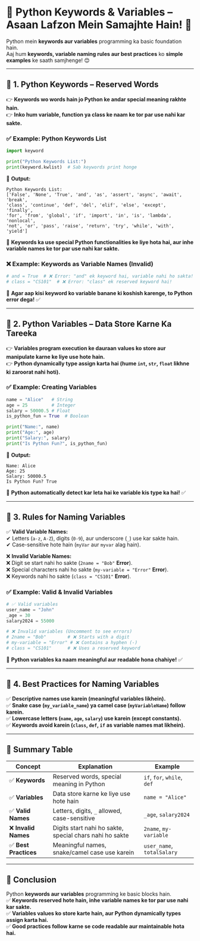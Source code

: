 
# **🐍 Python Keywords & Variables – Asaan Lafzon Mein Samajhte Hain!** 🚀  

Python mein **keywords aur variables** programming ka basic foundation hain.  
Aaj hum **keywords, variable naming rules aur best practices** ko **simple examples** ke saath samjhenge! 😊  

---

## **🔹 1. Python Keywords – Reserved Words**
👉 **Keywords wo words hain jo Python ke andar special meaning rakhte hain.**  
👉 **Inko hum variable, function ya class ke naam ke tor par use nahi kar sakte.**  

### **✅ Example: Python Keywords List**
```python
import keyword

print("Python Keywords List:")
print(keyword.kwlist)  # Sab keywords print honge
```
🔹 **Output:**
```
Python Keywords List:
['False', 'None', 'True', 'and', 'as', 'assert', 'async', 'await', 'break', 
'class', 'continue', 'def', 'del', 'elif', 'else', 'except', 'finally', 
'for', 'from', 'global', 'if', 'import', 'in', 'is', 'lambda', 'nonlocal', 
'not', 'or', 'pass', 'raise', 'return', 'try', 'while', 'with', 'yield']
```
📌 **Keywords ka use special Python functionalities ke liye hota hai, aur inhe variable names ke tor par use nahi kar sakte.**  

### **❌ Example: Keywords as Variable Names (Invalid)**
```python
# and = True  # ❌ Error: "and" ek keyword hai, variable nahi ho sakta!
# class = "CS101"  # ❌ Error: "class" ek reserved keyword hai!
```
📌 **Agar aap kisi keyword ko variable banane ki koshish karenge, to Python error dega!** ✅  

---

## **🔹 2. Python Variables – Data Store Karne Ka Tareeka**
👉 **Variables program execution ke dauraan values ko store aur manipulate karne ke liye use hote hain.**  
👉 **Python dynamically type assign karta hai (hume `int`, `str`, `float` likhne ki zaroorat nahi hoti).**  

### **✅ Example: Creating Variables**
```python
name = "Alice"   # String
age = 25         # Integer
salary = 50000.5 # Float
is_python_fun = True  # Boolean

print("Name:", name)
print("Age:", age)
print("Salary:", salary)
print("Is Python Fun?", is_python_fun)
```
🔹 **Output:**
```
Name: Alice
Age: 25
Salary: 50000.5
Is Python Fun? True
```
📌 **Python automatically detect kar leta hai ke variable kis type ka hai!** ✅  

---

## **🔹 3. Rules for Naming Variables**
✅ **Valid Variable Names:**  
✔ Letters (`a-z`, `A-Z`), digits (`0-9`), aur underscore (`_`) use kar sakte hain.  
✔ Case-sensitive hote hain (`myVar` aur `myvar` alag hain).  

❌ **Invalid Variable Names:**  
❌ Digit se start nahi ho sakte (`2name = "Bob"` **Error**).  
❌ Special characters nahi ho sakte (`my-variable = "Error"` **Error**).  
❌ Keywords nahi ho sakte (`class = "CS101"` **Error**).  

### **✅ Example: Valid & Invalid Variables**
```python
# ✅ Valid variables
user_name = "John"
_age = 30
salary2024 = 55000

# ❌ Invalid variables (Uncomment to see errors)
# 2name = "Bob"        # ❌ Starts with a digit
# my-variable = "Error" # ❌ Contains a hyphen (-)
# class = "CS101"      # ❌ Uses a reserved keyword
```
📌 **Python variables ka naam meaningful aur readable hona chahiye!** ✅  

---

## **🔹 4. Best Practices for Naming Variables**
✅ **Descriptive names use karein (meaningful variables likhein).**  
✅ **Snake case (`my_variable_name`) ya camel case (`myVariableName`) follow karein.**  
✅ **Lowercase letters (`name`, `age`, `salary`) use karein (except constants).**  
✅ **Keywords avoid karein (`class`, `def`, `if` as variable names mat likhein).**  

---

## **🚀 Summary Table**
| **Concept** | **Explanation** | **Example** |
|------------|---------------|------------|
| ✅ **Keywords** | Reserved words, special meaning in Python | `if`, `for`, `while`, `def` |
| ✅ **Variables** | Data store karne ke liye use hote hain | `name = "Alice"` |
| ✅ **Valid Names** | Letters, digits, `_` allowed, case-sensitive | `_age`, `salary2024` |
| ❌ **Invalid Names** | Digits start nahi ho sakte, special chars nahi ho sakte | `2name`, `my-variable` |
| ✅ **Best Practices** | Meaningful names, snake/camel case use karein | `user_name`, `totalSalary` |

---

## **🎯 Conclusion**
Python **keywords aur variables** programming ke basic blocks hain.  
✅ **Keywords reserved hote hain, inhe variable names ke tor par use nahi kar sakte.**  
✅ **Variables values ko store karte hain, aur Python dynamically types assign karta hai.**  
✅ **Good practices follow karne se code readable aur maintainable hota hai.**  

